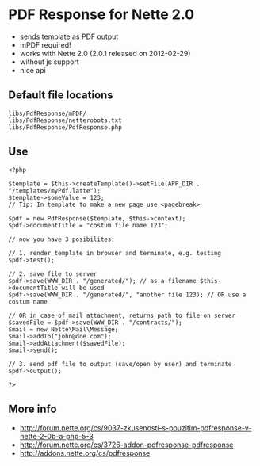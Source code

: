 PDF Response for Nette 2.0
===

- sends template as PDF output
- mPDF required!
- works with Nette 2.0 (2.0.1 released on 2012-02-29)
- without js support
- nice api

Default file locations
---

	libs/PdfResponse/mPDF/
	libs/PdfResponse/netterobots.txt
	libs/PdfResponse/PdfResponse.php


Use
---

	<?php

	$template = $this->createTemplate()->setFile(APP_DIR . "/templates/myPdf.latte");
	$template->someValue = 123;
	// Tip: In template to make a new page use <pagebreak>

	$pdf = new PdfResponse($template, $this->context);
	$pdf->documentTitle = "costum file name 123";

	// now you have 3 posibilites:

	// 1. render template in browser and terminate, e.g. testing
	$pdf->test();

	// 2. save file to server
	$pdf->save(WWW_DIR . "/generated/"); // as a filename $this->documentTitle will be used
	$pdf->save(WWW_DIR . "/generated/", "another file 123); // OR use a costum name

	// OR in case of mail attachment, returns path to file on server
	$savedFile = $pdf->save(WWW_DIR . "/contracts/"); 
	$mail = new Nette\Mail\Message;
	$mail->addTo("john@doe.com");
	$mail->addAttachment($savedFile);
	$mail->send();

	// 3. send pdf file to output (save/open by user) and terminate
	$pdf->output();

	?>

More info
---

- http://forum.nette.org/cs/9037-zkusenosti-s-pouzitim-pdfresponse-v-nette-2-0b-a-php-5-3
- http://forum.nette.org/cs/3726-addon-pdfresponse-pdfresponse
- http://addons.nette.org/cs/pdfresponse